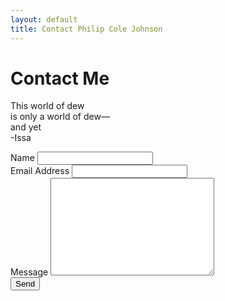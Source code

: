 ```yaml
---
layout: default
title: Contact Philip Cole Johnson
---
```


<div id="contact">
  <h1 class="pageTitle">Contact Me</h1>
  <div class="contactContent">
    <p class="intro">This world of dew<br>
is only a world of dew—<br>
and yet<br>
-Issa</p>
  </div>
  <form action="http://formspree.io/hi@philipj.me" method="POST">
    <label for="name">Name</label>    
    <input type="text" id="name" name="name" class="full-width"><br>
    <label for="email">Email Address</label>
    <input type="email" id="email" name="_replyto" class="full-width"><br>
    <label for="message">Message</label>
    <textarea name="message" id="message" cols="30" rows="10" class="full-width"></textarea><br>
    <input type="submit" value="Send" class="button">
  </form>
</div>
